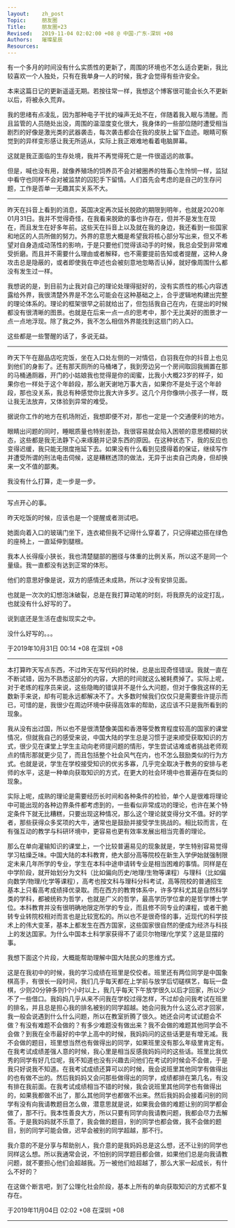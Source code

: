 ```yaml
---
layout:    zh_post
Topic:     朋友圈
Title:     朋友圈+23
Revised:   2019-11-04 02:02:00 +08 @ 中国-广东-深圳 +08
Authors:   璀璨星辰
Resources:
---
```


有一个多月的时间没有什么实质性的更新了，周围的环境也不怎么适合更新，我比较喜欢一个人独处，只有在我单身一人的时候，我才会觉得有些许安全。

本来这篇日记的更新遥遥无期。若按往常一样，我想这个博客很可能会长久不更新以后，将被永久荒弃。

我的思绪有点凌乱，因为那种电子干扰的噪声无处不在，伴随着我入眠与清醒。而且监管的人员随处出没，周围的温湿度变化很大，我身体的一些部位随时遭受相当剧烈的好像是激光类的武器袭击，每次袭击都会在我的皮肤上留下血迹。眼睛可察觉到的异样变形感让我无所适从，实际上我正艰难地看着电脑屏幕。

这就是我正面临的生存处境，我并不再觉得死亡是一件很遥远的故事。

但是，喊也没有用，就像养殖场的饲养员不会对被圈养的牲畜心生怜悯一样，监狱中看守也同样不会对被监禁的囚犯手下留情。人们首先会考虑的是自己的生存问题，工作是否单一无趣其实关系不大。

--------------------------------------------------------------------------------

昨天在抖音上看到的消息，英国决定再次延长脱欧的期限到明年，也就是2020年01月31日。我并不觉得奇怪，在我看来脱欧的事也许存在，但并不是发生在现在，而且发生在好多年前。这些天在抖音上以及就在我的身边，我还看到一些国家和地区的人员所做的努力。外界的意思大概是希望我将核心部分写出来，但又不希望对自身造成动荡性的影响，于是只要他们觉得该动手的时候，我总会受到非常难受折磨。而且并不需要什么理由或者解释，也不需要提前告知或者提醒，这种人身攻击总是隐蔽的，或者即使我在申述也会被刻意地忽略否认掉，就好像周围什么都没有发生过一样。

我想说的是，到目前为止我对自己的理论处理得挺好的，没有实质性的核心内容透露给外界，我很清楚外界是不怎么可能会在这种基础之上，合乎逻辑地构建出完整的理论体系的。理论的框架很早之前就给出了，但包括我自己在内，在提出的时候都没有很清晰的图景。也就是在后来一点一点的思考中，那个无比美好的图景才一点一点地浮现。除了我之外，我不怎么相信外界能找到这扇门的入口。

这些都是一些警醒的话了，多说无益。

--------------------------------------------------------------------------------

昨天下午在甜品店吃完饭，坐在入口处左侧的一对情侣，白羽我在你的抖音上也见到他们的身影了。还有那天厕所的马桶堵了，我到旁边另一个房间取回我搁置在那的马桶通厕器，开门的小姑娘我也觉得是你的闺蜜，比我小大概23岁的样子，如果你也一样处于这个年龄段，那么谢天谢地万事大吉，如果你不是处于这个年龄段，那也没关系，我总有种感觉你比我大许多岁。这几个月你像哄小孩子一样，既让我无法放弃，又体验到异常的难受。

据说你工作的地方在机场附近，我想即便不对，那也一定是一个交通便利的地方。

眼睛出问题的同时，睡眠质量也特别差劲，我很容易就会陷入困顿的意思模糊的状态，这些都是我无法静下心来琢磨并记录东西的原因。在这种状态下，我的反应也变得迟缓，我只能无限度拖延下去。如果没有什么看到见摸得着的保证，继续写作并遭受所谓的刑法电击伺候，这是糟糕透顶的做法，无异于出卖自己肉身，但却换来一文不值的鄙夷。

我没有什么打算，走一步是一步。

--------------------------------------------------------------------------------

写点开心的事。

昨天吃饭的时候，应该也是一个提醒或者测试吧。

她面向着入口的玻璃门坐下，连衣裙但我不记得什么穿着了，只记得裙边搭在绿色的座椅上，一直延伸到腿根。

我本人长得瘦小狭长，我也清楚腿部的圈径与体重的比例关系，所以这不是同一个量级。我一直都没有达到正常的体形。

他们的意思好像是说，双方的感情还未成熟，所以才没有安排见面。

也就是一次次的幻想泡沫破裂，总是在我打算动笔的时刻，将我原先的设定打乱，也就没有什么好写的了。

说到底还是生活在虚拟现实之中。

没什么好写的。。。

于2019年10月31日 00:14 +08 在深圳 +08

--------------------------------------------------------------------------------

本打算昨天写点东西，不过昨天在写代码的时候，总是出现奇怪错误。我就一直在不断试错，因为不熟悉这部分的内容，大把的时间就这么被耗费掉了。实际上呢，对于老练的程序员来说，这些隐晦的错误并不是什么大问题，但对于像我这样的无数新手来说，却有可能永远都解决不了。大多数时候我们仅仅只是需要些许提示而已，可惜的是，我很少在周边环境中获得高效率的帮助，这应该不只是我所看到的现象。

我从没有出过国，所以也不是很清楚像美国和香港等受教育程度较高的国家的课堂情况，但就我自己的感受来说，中国大陆的学生总是习惯于逆来顺受获取知识的方式，很少见在课堂上学生主动向老师提问题的情形，学生尝试诘难或者挑战老师观点的情形那就更少见了，而且包括整个社会风气在内，也不怎么鼓励类似的行为方式。也就是说，学生在学校接受知识的优劣多寡，几乎完全取决于教务的安排与老师的水平，这是一种单向获取知识的方式，在更大的社会环境中也普遍存在类似的现象。

实际上呢，成熟的理论是需要经历长时间和各种条件的检验，单个人是很难将理论中可能出现的各种边界条件都考虑到的，一些看似非常成功的理论，也许在某个特定条件下就无比糟糕，只要出现这种情况，那么这个理论就变得分文不值。好的学者，那些获得众多奖项的大牛，通常也是鼓励并接受学生挑战的。相比较而言，在有强互动的教学与科研环境中，更容易也更有效率发展出相当完善的理论。

那么在单向灌输知识的课堂上，一个比较普遍易见的现象就是，学生特别容易觉得学习枯燥乏味。中国大陆的本科教育，绝大部分高等院校在新生入学伊始就强制限定未来几年所学的专业，学生在本科中途申请转专业是相当困难的事情。同样是在中学阶段，就开始划分为文科（比如偏向历史/地理/生物等课程）与理科（比如偏向数学/物理/化学等课程），高考也按文科与理科分科考试，高等院校的普通招生基本上只看高考成绩择优录取。而在西方的教育体系中，许多学科尤其是自然科学类的学科，都被统称为哲学，也就是广义的哲学，最高学历学位拿的是哲学博士学位。本科教育并没有很明确地限定所学的专业，而且修不同专业的课程，或者干脆转专业转院校相对而言也是比较宽松的。所以也不是很奇怪的事，近现代的科学技术上的伟大变革，基本上都发生在西方国家，这些国家很自然的便成为经济与科技上的发达国家。为什么中国本土科学家获得不了诺贝尔物理/化学奖？这是显摆的事。

我想下面这个片段，大概能帮助理解中国大陆民众的思维方式。

这是在我初中的时候，我的学习成绩在班里是佼佼者。班里还有两位同学是中国象棋高手，有很长一段时间，我们几乎每天都在上学前与放学后切磋棋艺，每玩一盘棋，少则20分钟多则1个小时以上，我几乎每天下午放学很久以后才回家，所以少不了一些借口。我妈妈几乎从来不问我在学校过得怎样，不过却会问我考试在班里的排名，并且总是担心我的排名被别的同学超越。她会问我为什么这么迟才回家，我一般会说遇到什么什么问题，所以在教室折腾了很久。她还会问考试试题会不做？有没有难题不会做的？有多少难题没有做出来？我不会做的难题其他同学会不会做？到我在全市最好的中学上高中的时候，我妈妈问的这些话更是有增无减。我不会做的题目，班里想当然也有做得出的同学，如果班里没有那么年级里肯定有。在我考试成绩差强人意的时候，我心里是相当反感我妈妈问的这些话。班里比我优秀的同学有好几位呢，我不知道也没有兴趣去问他们在考试的时候会不会做，于是我只好说我不知道。在我考试成绩还算可以的时候，我会说班里其他同学有做得出的也有做不出的。然后我妈妈又会问那些做得出的同学，成绩都排在第几名，有没有排在我前面。在我考试成绩相当不错的时候，我会说班里其他同学也有做得出的，如果我都做不出了，那么其他同学也都做不出来。然后我妈妈会接着问别的同学有没有向我请教题目怎么做，潜意思就是说，如果我会做的难题让别的同学都会做了，那不行。我本性善良大方，所以只要有同学向我请教问题，我都会尽力去解答。于是我妈妈就不乐意了，我会做的题目，别的同学也都会做，我不会做的题目，别的同学可能会做，迟早会被别的同学超越，那不行。

我介意的不是分享与帮助别人，我介意的是我妈妈总是这么想，还不让别的同学也同样这么想。所以我通常会说，不怕别的同学题目都会做，如果他们总是向我请教问题，就不要担心他们会超越我。万一被他们给超越了，那么大家一起成长，有什么不好的？

在这做个断言吧，到了公理化社会阶段，基本上所有的单向获取知识的方式都不复存在。

于2019年11月04日 02:02 +08 在深圳 +08

--------------------------------------------------------------------------------
